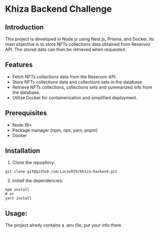 # Khiza Backend Challenge


## Introduction
This project is developed in Node.js using Nest.js, Prisma, and Docker. 
Its main objective is to store NFTs collections data obtained from Reservoir API.
The stored data can then be retrieved when requested.

## Features
* Fetch NFTs collections data from the Reservoir API.
* Store NFTs collections data and collections sets in the database.
* Retrieve NFTs collections, collections sets and summarized info from the database.
* Utilize Docker for containerization and simplified deployment.

## Prerequisites
* Node 18+
* Package manager (npm, npx, yarn, pnpm)
* Docker

## Installation
1. Clone the repository:
```
git clone git@github.com:LucasR29/khiza-backend.git
```

2. Install the dependencies:
```
npm install
# or
yarn install
```

## Usage:
The project alredy contains a .env file, put your info there
